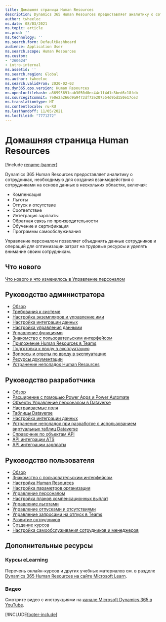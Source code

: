 ```yaml
---
title: Домашняя страница Human Resources
description: Dynamics 365 Human Resources предоставляет аналитику о сотрудниках, необходимую для создания взаимодействия с сотрудниками на основе данных в нескольких областях.
author: twheeloc
ms.date: 08/03/2021
ms.topic: article
ms.prod: ''
ms.technology: ''
ms.search.form: DefaultDashboard
audience: Application User
ms.search.scope: Human Resources
ms.custom:
- "260624"
- intro-internal
ms.assetid: ''
ms.search.region: Global
ms.author: twheeloc
ms.search.validFrom: 2020-02-03
ms.dyn365.ops.version: Human Resources
ms.openlocfilehash: a86995691cab3050d0ec44c1f4d1c3bed6c18fdb
ms.sourcegitcommit: 7e0e2a266d9a9473df72e207554d9bd150e17ce3
ms.translationtype: HT
ms.contentlocale: ru-RU
ms.lasthandoff: 11/05/2021
ms.locfileid: "7771272"
---
```

# <a name="human-resources-home-page"></a>Домашняя страница Human Resources

[!include [rename-banner](~/includes/cc-data-platform-banner.md)]

Dynamics 365 Human Resources предоставляет аналитику о сотрудниках, необходимую для создания взаимодействия с сотрудниками на основе данных в нескольких областях, включая:

- Компенсация
- Льготы
- Отпуск и отсутствие
- Соответствие
- Интеграция зарплаты
- Обратная связь по производительности
- Обучение и сертификация
- Программы самообслуживания

Управление персоналом позволяет объединять данные сотрудников и операций для оптимизации затрат на трудовые ресурсы и уделять внимание своим сотрудникам.

## <a name="whats-new"></a>Что нового

[Что нового и что изменилось в Управление персоналом](hr-admin-whats-new.md)

## <a name="administrator-guide"></a>Руководство администратора

- [Обзор](hr-admin-overview.md)</br>
- [Требования к системе](hr-admin-system-requirements.md)</br>
- [Настройка экземпляров и управление ими](hr-admin-setup-provision.md)</br>
- [Настройка интеграции данных](hr-admin-integration-choose-technology.md)</br>
- [Настройка управления данными](../fin-ops-core/dev-itpro/data-entities/data-entities-data-packages.md?toc=/dynamics365/human-resources/toc.json)</br>
- [Управление функциями](hr-admin-manage-features.md)</br>
- [Знакомство с пользовательским интерфейсом](../fin-ops-core/fin-ops/get-started/user-interface-elements.md?toc=/dynamics365/human-resources/toc.json)</br>
- [Приложение Human Resources в Teams](hr-admin-teams-leave-app.md)</br>
- [Подготовка к вводу в эксплуатацию](hr-admin-go-live-prepare.md)</br>
- [Вопросы и ответы по вводу в эксплуатацию](hr-admin-go-live-faq.md)</br>
- [Ресурсы документации](../fin-ops-core/fin-ops/get-started/help-overview.md?toc=/dynamics365/human-resources/toc.json)</br>
- [Устранение неполадок Human Resources](../fin-ops-core/dev-itpro/lifecycle-services/lcs-support.md)

## <a name="developer-guide"></a>Руководство разработчика

- [Обзор](hr-developer-overview.md)</br>
- [Расширение с помощью Power Apps и Power Automate](hr-developer-power-apps.md)</br>
- [Объекты Управление персоналом в Dataverse](hr-developer-entities.md)</br>
- [Настраиваемые поля](hr-developer-custom-fields.md)</br>
- [Таблицы Dataverse](hr-developer-entities.md)</br>
- [Настройка интеграции данных](hr-admin-integration-choose-technology.md)</br>
- [Устранение неполадок при разработке с использованием виртуальных таблиц Dataverse](hr-developer-optimize-virtual-table-queries.md)</br>
- [Справочник по объектам API](hr-developer-api-authentication.md)</br>
- [API интеграции ATS](hr-admin-integration-ats-api-introduction.md)</br>
- [API интеграции зарплаты](hr-admin-integration-payroll-api-introduction.md)

## <a name="user-guide"></a>Руководство пользователя

- [Обзор](hr-hrpro-overview.md)</br>
- [Знакомство с пользовательским интерфейсом](../fin-ops-core/fin-ops/get-started/user-interface-elements.md?toc=/dynamics365/human-resources/toc.json)</br>
- [Настройка Human Resources](hr-setup-parameters.md)</br>
- [Настройка параметров организации](../fin-ops-core/fin-ops/organization-administration/organization-administration-home-page.md?toc=/dynamics365/human-resources/toc.json)</br>
- [Управление персоналом](hr-personnel-departments-jobs-positions.md)</br>
- [Настройка планов компенсационных выплат](hr-compensation-overview.md)</br>
- [Управление льготами](hr-benefits-management-overview.md)</br>
- [Управление отпусками и отсутствиями](hr-leave-and-absence-overview.md)</br>
- [Управление запросами на отпуск в Teams](hr-teams-leave-app.md)</br>
- [Развитие сотрудников](hr-develop-performance-management-overview.md)</br>
- [Создание курсов](hr-learning-courses.md)</br>
- [Настройка самообслуживания сотрудников и менеджеров](hr-employee-manager-self-service-overview.md)

## <a name="additional-resources"></a>Дополнительные ресурсы

### <a name="elearning-courses"></a>Курсы eLearning
Перечень онлайн-курсов и других учебных материалов см. в разделе [Dynamics 365 Human Resources на сайте Microsoft Learn](/learn/browse/?products=dynamics-human-resources&expanded=dynamics-365).

### <a name="videos"></a>Видео

Смотрите видео с инструкциями на [канале Microsoft Dynamics 365 в YouTube](https://www.youtube.com/channel/UCJGCg4rB3QSs8y_1FquelBQ).

[!INCLUDE[footer-include](../includes/footer-banner.md)]
